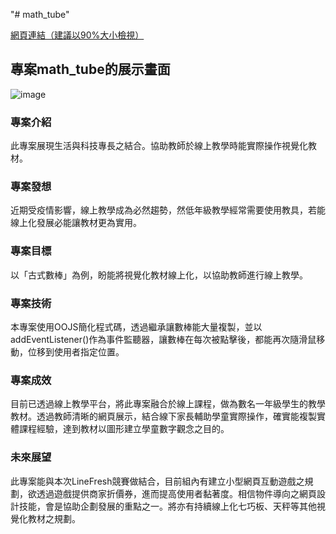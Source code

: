 "# math_tube" 
<p><a href="https://chang-chien.github.io/math_tube/">網頁連結（建議以90%大小檢視）</a></p>
<h2>專案math_tube的展示畫面</h2>

![image](https://user-images.githubusercontent.com/89545799/134816352-fd3ce1a3-8dad-47b1-af33-46c4aee83b1f.png)
<h3>專案介紹</h3>
此專案展現生活與科技專長之結合。協助教師於線上教學時能實際操作視覺化教材。
<h3>專案發想</h3>
近期受疫情影響，線上教學成為必然趨勢，然低年級教學經常需要使用教具，若能線上化發展必能讓教材更為實用。
<h3>專案目標</h3>
以「古式數棒」為例，盼能將視覺化教材線上化，以協助教師進行線上教學。
<h3>專案技術</h3>
本專案使用OOJS簡化程式碼，透過繼承讓數棒能大量複製，並以addEventListener()作為事件監聽器，讓數棒在每次被點擊後，都能再次隨滑鼠移動，位移到使用者指定位置。
<h3>專案成效</h3>
目前已透過線上教學平台，將此專案融合於線上課程，做為數名一年級學生的教學教材。透過教師清晰的網頁展示，結合線下家長輔助學童實際操作，確實能複製實體課程經驗，達到教材以圖形建立學童數字觀念之目的。
<h3>未來展望</h3>
此專案能與本次LineFresh競賽做結合，目前組內有建立小型網頁互動遊戲之規劃，欲透過遊戲提供商家折價券，進而提高使用者黏著度。相信物件導向之網頁設計技能，會是協助企劃發展的重點之一。將亦有持續線上化七巧板、天秤等其他視覺化教材之規劃。
